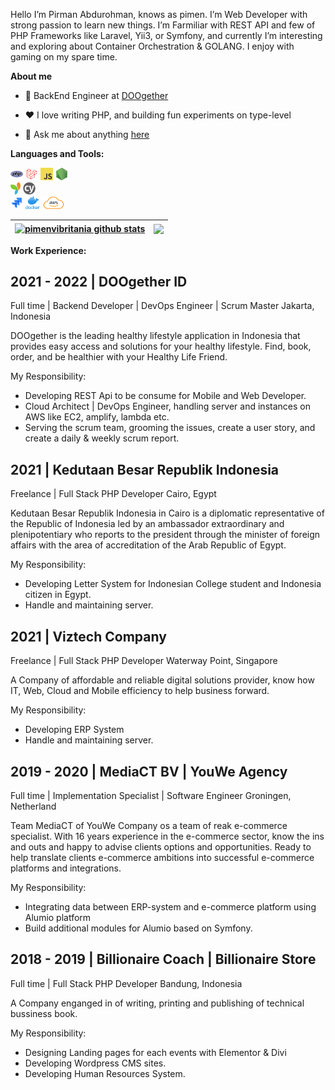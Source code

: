 
Hello I’m Pirman Abdurohman, knows as pimen. I’m Web Developer with strong passion to learn new things. I’m  Farmiliar with REST API and few of PHP Frameworks like Laravel, Yii3, or Symfony, and currently I’m interesting and exploring about Container Orchestration & GOLANG. I enjoy with gaming on my spare time.

**About me**

- 💼 BackEnd Engineer at [DOOgether](https://doogether.id/)

- ❤️ I love writing PHP, and building fun experiments on type-level

- 💬 Ask me about anything [here](https://github.com/pimenvibritania/pimenvibritania/issues)



**Languages and Tools:**  

<code><img height="20" src="https://raw.githubusercontent.com/github/explore/80688e429a7d4ef2fca1e82350fe8e3517d3494d/topics/php/php.png"></code>
<code><img height="20" src="https://raw.githubusercontent.com/github/explore/80688e429a7d4ef2fca1e82350fe8e3517d3494d/topics/laravel/laravel.png"></code>
<code><img height="20" src="https://raw.githubusercontent.com/github/explore/80688e429a7d4ef2fca1e82350fe8e3517d3494d/topics/javascript/javascript.png"></code>
<code><img height="20" src="https://raw.githubusercontent.com/github/explore/80688e429a7d4ef2fca1e82350fe8e3517d3494d/topics/nodejs/nodejs.png"></code>  
<code><img height="20" src="https://raw.githubusercontent.com/pimenvibritania/pimenvibritania/master/yii.png"></code>
<code><img height="20" src="https://raw.githubusercontent.com/pimenvibritania/pimenvibritania/master/cy.png"></code>  
<code><img height="20" src="https://raw.githubusercontent.com/pimenvibritania/pimenvibritania/master/jira.png"></code> 
<code><img height="20" src="https://raw.githubusercontent.com/pimenvibritania/pimenvibritania/master/docker.png"></code> 
<code><img height="20" src="https://raw.githubusercontent.com/pimenvibritania/pimenvibritania/master/aws.png"></code>  


| <a href="https://github.com/pimenvibritania"><img align="center" src="https://github-readme-stats.vercel.app/api?username=pimenvibritania&show_icons=true&include_all_commits=true&theme=buefy&hide_border=true" alt="pimenvibritania github stats" /></a> | <a href="https://github.com/pimenvibritania"><img align="center" src="https://github-readme-stats.vercel.app/api/top-langs/?username=pimenvibritania&layout=compact&theme=buefy&hide_border=true" /></a> |
| ------------- | ------------- |

**Work Experience:**  

**2021 - 2022 | DOOgether ID** 
- 
Full time | Backend Developer | DevOps Engineer | Scrum Master
Jakarta, Indonesia
	 
DOOgether is the leading healthy lifestyle application in Indonesia that provides easy access and solutions for your healthy lifestyle. Find, book, order, and be healthier with your Healthy Life Friend.

My Responsibility: 
- Developing REST Api to be consume for Mobile and Web Developer.
- Cloud Architect | DevOps Engineer, handling server and instances on AWS like EC2, amplify, lambda etc.
- Serving the scrum team, grooming the issues, create a user story, and create a daily & weekly scrum report.

**2021 | Kedutaan Besar Republik Indonesia** 
- 
Freelance | Full Stack PHP Developer
Cairo, Egypt
	 
Kedutaan Besar Republik Indonesia in Cairo is a diplomatic representative of the Republic of Indonesia led by an ambassador extraordinary and plenipotentiary who reports to the president through the minister of foreign affairs with the area of accreditation of the Arab Republic of Egypt.

My Responsibility: 
- Developing Letter System for Indonesian College student and Indonesia citizen in Egypt.
- Handle and maintaining server.

**2021 | Viztech Company**
- 
Freelance | Full Stack PHP Developer
Waterway Point, Singapore
	 
A Company of affordable and reliable digital solutions provider, know how IT, Web, Cloud and Mobile efficiency to help business forward.

My Responsibility: 
- Developing ERP System
- Handle and maintaining server.

**2019 - 2020 | MediaCT BV | YouWe Agency**
- 
Full time | Implementation Specialist | Software Engineer
Groningen, Netherland
	 
Team MediaCT of YouWe Company os a team of reak e-commerce specialist. With 16 years experience in the e-commerce sector, know the ins and outs and happy to advise clients options and opportunities. Ready to help translate clients e-commerce ambitions into successful e-commerce platforms and integrations. 

My Responsibility: 
- Integrating data between ERP-system and e-commerce platform using Alumio platform
- Build additional modules for Alumio based on Symfony.

**2018 - 2019 | Billionaire Coach | Billionaire Store**
- 
Full time | Full Stack PHP Developer
Bandung, Indonesia
	 
A Company enganged in of writing, printing and publishing of technical bussiness book.

My Responsibility: 
- Designing Landing pages for each events with Elementor & Divi
- Developing Wordpress CMS sites.
- Developing Human Resources System. 
